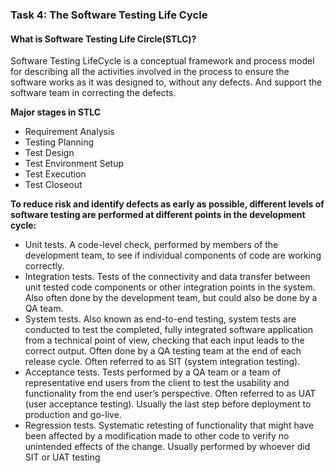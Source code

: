 ### Task 4: The Software Testing Life Cycle
#### What is Software Testing Life Circle(STLC)?
Software Testing LifeCycle is a conceptual framework and process model for describing all the activities involved in the process to ensure the software works as it was designed to, without any defects. And support the software team in correcting the defects.

**Major stages in STLC**
- Requirement Analysis
- Testing Planning
- Test Design
- Test Environment Setup
- Test Execution
- Test Closeout

**To reduce risk and identify defects as early as possible, different levels of software testing are performed at different points in the development cycle:**

- Unit tests. A code-level check, performed by members of the development team, to see if individual components of code are working correctly.
- Integration tests. Tests of the connectivity and data transfer between unit tested code components or other integration points in the system. Also often done by the development team, but could also be done by a QA team.
- System tests. Also known as end-to-end testing, system tests are conducted to test the completed, fully integrated software application from a technical point of view, checking that each input leads to the correct output. Often done by a QA testing team at the end of each release cycle. Often referred to as SIT (system integration testing).
- Acceptance tests. Tests performed by a QA team or a team of representative end users from the client to test the usability and functionality from the end user’s perspective.   Often referred to as UAT (user acceptance testing). Usually the last step before deployment to production and go-live.
- Regression tests. Systematic retesting of functionality that might have been affected by a modification made to other code to verify no unintended effects of the change. Usually performed by whoever did SIT or UAT testing
